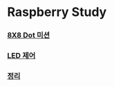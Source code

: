 # Raspberry Study

### [8X8 Dot 미션](https://github.com/rim0621/RobotSW/Dot_mission)

### [LED 제어](https://github.com/rim0621/RobotSW/LED_mission)

### [정리](https://github.com/rim0621/RobotSW/study)

